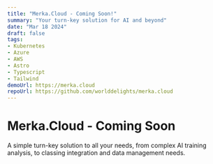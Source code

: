 ```yaml
---
title: "Merka.Cloud - Coming Soon!"
summary: "Your turn-key solution for AI and beyond"
date: "Mar 18 2024"
draft: false
tags:
- Kubernetes
- Azure
- AWS
- Astro
- Typescript
- Tailwind
demoUrl: https://merka.cloud
repoUrl: https://github.com/worlddelights/merka.cloud
---
```


# Merka.Cloud - Coming Soon

A simple turn-key solution to all your needs, from complex AI training analysis, to classing integration and data management needs.

